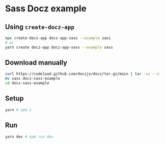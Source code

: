 # Sass Docz example

## Using `create-docz-app`

```sh
npx create-docz-app docz-app-sass --example sass
# or
yarn create docz-app docz-app-sass --example sass
```

## Download manually

```sh
curl https://codeload.github.com/doczjs/docz/tar.gz/main | tar -xz --strip=2 docz-main/examples/sass
mv sass docz-sass-example
cd docz-sass-example
```

## Setup

```sh
yarn # npm i
```

## Run

```sh
yarn dev # npm run dev
```
